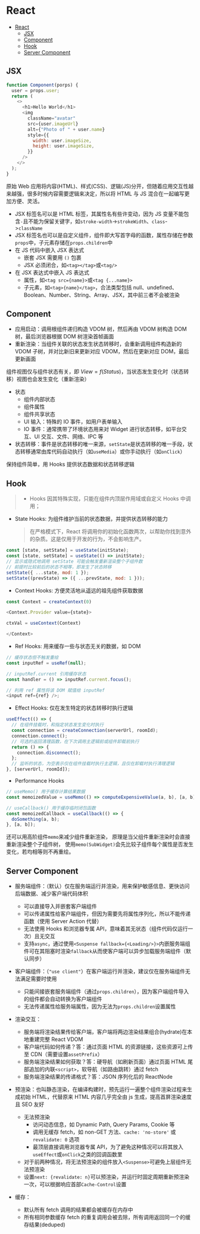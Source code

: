 # React

- [React](#react)
  - [JSX](#jsx)
  - [Component](#component)
  - [Hook](#hook)
  - [Server Component](#server-component)

## JSX

```js
function Component(porps) {
  user = props.user;
  return (
    <>
      <h1>Hello World</h1>
      <img
        className="avatar"
        src={user.imageUrl}
        alt={"Photo of " + user.name}
        style={{
          width: user.imageSize,
          height: user.imageSize,
        }}
      />
    </>
  );
}
```

原始 Web 应用将内容(HTML)、样式(CSS)、逻辑(JS)分开，但随着应用交互性越来越强，很多时候内容需要逻辑来决定，所以将 HTML 与 JS 混合在一起编写更加方便、灵活。

- JSX 标签名可以是 HTML 标签，其属性名有些许变动，因为 JS 变量不能包含`-`且不能为保留关键字，如`stroke-width`->`strokeWidth`、`class`->`className`
- JSX 标签名也可以是自定义组件，组件即大写首字母的函数，属性存储在参数`props`中，子元素存储在`props.children`中
- 在 JS 代码中嵌入 JSX 表达式
  - 嵌套 JSX 需要用 `()` 包裹
  - JSX 必须闭合，如`<tag></tag>`或`<tag/>`
- 在 JSX 表达式中嵌入 JS 表达式
  - 属性，如`<tag src={name}>`或`<tag {...name}>`
  - 子元素，如`<tag>{name}</tag>`，合法类型包括 null、undefined、Boolean、Number、String、Array、JSX，其中前三者不会被渲染

## Component

- 应用启动：调用根组件递归构造 VDOM 树，然后再由 VDOM 树构造 DOM 树，最后浏览器根据 DOM 树渲染首帧画面
- 重新渲染：当组件关联的状态发生状态转移时，会重新调用组件构造新的 VDOM 子树，并对比新旧来更新对应 VDOM，然后在更新对应 DOM，最后更新画面

组件视图仅与组件状态有关，即 $View=f(Status)$，当状态发生变化时（状态转移）视图也会发生变化（重新渲染）

- 状态
  - 组件内部状态
  - 组件属性
  - 组件共享状态
  - UI 输入：特殊的 IO 事件，如用户表单输入
  - IO 事件：通常携带了环境状态用来对 Widget 进行状态转移，如平台交互、UI 交互、文件、网络、IPC 等
- 状态转移：事件是状态转移的唯一来源，`setState`是状态转移的唯一手段，状态转移通常由库代码自动执行（如`useMedia`）或你手动执行（如`onClick`）

保持组件简单，用 Hooks 提供状态数据和状态转移逻辑

## Hook

> - Hooks 因其特殊实现，只能在组件内顶层作用域或自定义 Hooks 中调用；

- State Hooks: 为组件维护当前的状态数据，并提供状态转移的能力
  > 在严格模式下，React 将调用你的初始化函数两次，以帮助你找到意外的杂质。这是仅用于开发的行为，不会影响生产。

```js
const [state, setState] = useState(initState);
const [state, setState] = useState(() => initState);
// 显示或隐式地调用 setState 可能会触发重新渲染整个子组件数
// 前提时比较前后的状态不相等，即发生了状态转移
setState({ ...state, mod: 1 });
setState((prevState) => ({ ...prevState, mod: 1 }));
```

- Context Hooks: 方便灵活地从遥远的祖先组件获取数据

```js
const Context = createContext(0)

<Context.Provider value={state}>

ctxVal = useContext(Context)

</Context>
```

- Ref Hooks: 用来缓存一些与状态无关的数据，如 DOM

```js
// 缓存状态但不触发重绘
const inputRef = useRef(null);

// inputRef.current 引用缓存状态
const handler = () => inputRef.current.focus();

// 利用 ref 属性将该 DOM 赋值给 inputRef
<input ref={ref} />;
```

- Effect Hooks: 仅在发生特定的状态转移时执行逻辑

```js
useEffect(() => {
  // 在组件挂载时，和指定状态发生变化时执行
  const connection = createConnection(serverUrl, roomId);
  connection.connect();
  // 可选的返回清理函数，在下次调用主逻辑前或组件卸载前执行
  return () => {
    connection.disconnect();
  };
  // 监听的状态，为空表示仅在组件挂载时执行主逻辑，且仅在卸载时执行清理逻辑
}, [serverUrl, roomId]);
```

- Performance Hooks

```js
// useMemo() 用于缓存计算结果数据
const memoizedValue = useMemo(() => computeExpensiveValue(a, b), [a, b]);

// useCallback() 用于缓存临时闭包函数
const memoizedCallback = useCallback(() => {
  doSomething(a, b);
}, [a, b]);
```

还可以用高阶组件`memo`来减少组件重新渲染，
原理是当父组件重新渲染时会直接重新渲染整个子组件树，
使用`memo(SubWidget)`会先比较子组件每个属性是否发生变化，若均相等则不再重绘。

## Server Component

- 服务端组件：（默认）仅在服务端运行并渲染，用来保护敏感信息、更快访问后端数据、减少客户端代码体积

  - 可以直接导入并嵌套客户端组件
  - 可以传递属性给客户端组件，但因为需要先将属性序列化，所以不能传递函数（使用 Server Action 代替）
  - 无法使用 Hooks 和浏览器专属 API，意味着其无状态（组件代码仅运行一次）且无交互
  - 支持`async`，通过使用`<Suspense fallback={<Loading/>}>`内嵌服务端组件可在其阻塞时渲染`fallback`从而使客户端可以异步加载服务端组件（默认同步）

- 客户端组件：（`"use client"`）在客户端运行并渲染，建议仅在服务端组件无法满足需要时使用

  - 只能间接嵌套服务端组件（通过`props.children`），因为客户端组件导入的组件都会自动转换为客户端组件
  - 无法传递属性给服务端属性，因为无法为`props.children`设置属性

- 渲染交互：

  - 服务端将渲染结果传给客户端，客户端将两边渲染结果组合(hydrate)在本地重建完整 React VDOM
  - 客户端代码如何传递？答：通过页面 HTML 的资源链接，这些资源可上传至 CDN（需要设置`assetPrefix`）
  - 服务端渲染结果如何获取？答：硬导航（如刷新页面）通过页面 HTML 尾部追加的内联`<script>`，软导航（如路由跳转）通过 fetch
  - 服务端渲染结果的传递格式？答：JSON 序列化后的 ReactNode

- 预渲染：也叫静态渲染，在编译构建时，预先运行一遍整个组件渲染过程来生成初始 HTML，代替原来 HTML 内容几乎完全由 js 生成，提高首屏渲染速度且 SEO 友好

  - 无法预渲染
    - 访问动态信息，如 Dynamic Path, Query Params, Cookie 等
    - 调用无缓存 fetch，如 non-GET 方法、`cache: 'no-store'` 或 `revalidate: 0` 选项
    - 最顶层直接调用浏览器专属 API，为了避免这种情况可以将其放入`useEffect`或`onClick`之类的回调函数里
  - 对于前两种情况，将无法预渲染的组件放入`<Suspense>`可避免上层组件无法预渲染
  - 设置`next: {revalidate: n}`可以预渲染，并运行时固定周期重新预渲染一次，可以根据响应首部`Cache-Control`设置

- 缓存：
  - 默认所有 fetch 调用的结果都会被缓存在内存中
  - 所有相同参数缓存 fetch 的重复调用会被去除，所有调用返回同一个的缓存结果(deduped)
